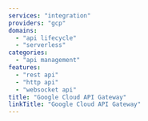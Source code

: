 ```yaml
---
services: "integration"
providers: "gcp"
domains:
  - "api lifecycle"
  - "serverless"
categories:
  - "api management"
features:
  - "rest api"
  - "http api"
  - "websocket api"
title: "Google Cloud API Gateway"
linkTitle: "Google Cloud API Gateway"
---
```

